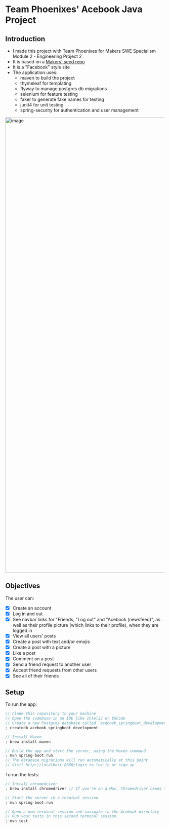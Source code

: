 # Team Phoenixes' Acebook Java Project

## Introduction
- I made this project with Team Phoenixes for Makers  SWE Specialism Module 2 - Engineering Project 2
- It is based on a [Makers' seed repo](https://github.com/makersacademy/acebook-java-template)
- It is a "Facebook" style site
- The application uses:
  - maven to build the project
  - thymeleaf for templating
  - flyway to manage postgres db migrations
  - selenium for feature testing
  - faker to generate fake names for testing
  - junit4 for unit testing
  - spring-security for authentication and user management

<img width="1438" alt="image" src="https://github.com/NatalieJClark/acebook/assets/107806810/cea0effb-5138-4ae1-a688-b51bd1bf42df">

  
## Objectives
The user can:
- [x] Create an account
- [x] Log in and out
- [x] See navbar links for "Friends, "Log out" and "Acebook (newsfeed)", as well as their profile picture (which links to their profile), when they are logged in
- [x] View all users' posts
- [x] Create a post with text and/or emojis
- [x] Create a post with a picture
- [x] Like a post
- [x] Comment on a post
- [x] Send a friend request to another user
- [x] Accept friend requests from other users
- [x] See all of their friends

## Setup
To run the app:
```java
// Clone this repository to your machine
// Open the codebase in an IDE like InteliJ or VSCode
// Create a new Postgres database called `acebook_springboot_development`
; createdb acebook_springboot_development

// Install Maven
; brew install maven

// Build the app and start the server, using the Maven command
; mvn spring-boot:run
// The database migrations will run automatically at this point
// Visit http://localhost:8080/login to log in or sign up
```
To run the tests:
```java
// Install chromedriver 
; brew install chromedriver // If you're on a Mac, Chromedriver needs to be in /usr/local/bin

// Start the server in a terminal session
; mvn spring-boot:run

// Open a new terminal session and navigate to the Acebook directory
// Run your tests in this second terminal session
; mvn test
```
